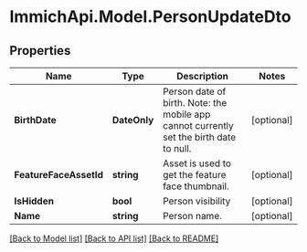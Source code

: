 # ImmichApi.Model.PersonUpdateDto

## Properties

Name | Type | Description | Notes
------------ | ------------- | ------------- | -------------
**BirthDate** | **DateOnly** | Person date of birth. Note: the mobile app cannot currently set the birth date to null. | [optional] 
**FeatureFaceAssetId** | **string** | Asset is used to get the feature face thumbnail. | [optional] 
**IsHidden** | **bool** | Person visibility | [optional] 
**Name** | **string** | Person name. | [optional] 

[[Back to Model list]](../README.md#documentation-for-models) [[Back to API list]](../README.md#documentation-for-api-endpoints) [[Back to README]](../README.md)

